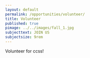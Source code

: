 ```yaml
---
layout: default
permalink: /opportunities/volunteer/
title: Volunteer
published: true
pimage: ../../images/fall_1.jpg
subjecttext: JOIN US
subjectsize: 9rem
---
```

Volunteer for ccss!
